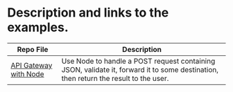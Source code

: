 # Description and links to the examples.

Repo File | Description
--------- | -----------
[API Gateway with Node](https://github.com/JJPowell/js-examples/blob/master/api_gateway_example.js) | Use Node to handle a POST request containing JSON, validate it, forward it to some destination, then return the result to the user.